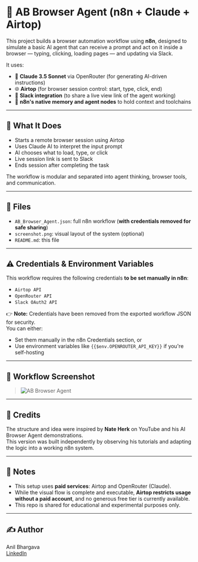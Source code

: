 # 🧠 AB Browser Agent (n8n + Claude + Airtop)

This project builds a browser automation workflow using **n8n**, designed to simulate a basic AI agent that can receive a prompt and act on it inside a browser — typing, clicking, loading pages — and updating via Slack.

It uses:

- 🧠 **Claude 3.5 Sonnet** via OpenRouter (for generating AI-driven instructions)
- 🌐 **Airtop** (for browser session control: start, type, click, end)
- 📩 **Slack integration** (to share a live view link of the agent working)
- 🧠 **n8n's native memory and agent nodes** to hold context and toolchains

---

## 🔧 What It Does

- Starts a remote browser session using Airtop
- Uses Claude AI to interpret the input prompt
- AI chooses what to load, type, or click
- Live session link is sent to Slack
- Ends session after completing the task

The workflow is modular and separated into agent thinking, browser tools, and communication.

---

## 📁 Files

- `AB_Browser_Agent.json`: full n8n workflow (**with credentials removed for safe sharing**)
- `screenshot.png`: visual layout of the system (optional)
- `README.md`: this file

---

## ⚠️ Credentials & Environment Variables

This workflow requires the following credentials **to be set manually in n8n**:

- `Airtop API`
- `OpenRouter API`
- `Slack OAuth2 API`

👉 **Note:** Credentials have been removed from the exported workflow JSON for security.  
You can either:
- Set them manually in the n8n Credentials section, or
- Use environment variables like `{{$env.OPENROUTER_API_KEY}}` if you're self-hosting

---

## 📸 Workflow Screenshot

> ![AB Browser Agent](./screenshot.png)

---

## 🙏 Credits

The structure and idea were inspired by **Nate Herk** on YouTube and his AI Browser Agent demonstrations.  
This version was built independently by observing his tutorials and adapting the logic into a working n8n system.

---

## 📌 Notes

- This setup uses **paid services**: Airtop and OpenRouter (Claude).
- While the visual flow is complete and executable, **Airtop restricts usage without a paid account**, and no generous free tier is currently available.
- This repo is shared for educational and experimental purposes only.

---

## ✍️ Author

Anil Bhargava  
[LinkedIn](https://www.linkedin.com/in/anilbhargava1331)
